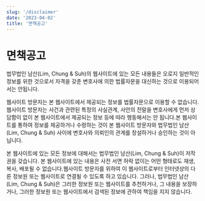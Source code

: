 ```yaml
---
slug: '/disclaimer'
date: '2023-04-02'
title: '면책공고'
---
```


# 면책공고

<p class="privacy">법무법인 남산(Lim, Chung & Suh)의 웹사이트에 있는 모든 내용들은 오로지 일반적인 정보를 위한 것으로서 자격을 갖춘 변호사에 의한 법률자문을 대신하는 것으로 이용되어서는 안됩니다.

웹사이트 방문자는 본 웹사이트에서 제공되는 정보를 법률자문으로 이용할 수 없습니다. 웹사이트 방문자는 사건과 관련된 특정의 사실관계, 사안의 전말을 변호사에게 먼저 상담함이 없이 본 웹사이트에서 제공되는 정보 등에 따라 행동해서는 안 됩니다.본 웹사이트를 통하여 정보를 제공하거나 수령하는 것이 본 웹사이트 방문자와 법무법인 남산(Lim, Chung & Suh) 사이에 변호사와 의뢰인의 관계를 창설하거나 승인하는 것이 아닙니다.

본 웹사이트에 있는 모든 정보에 대해서는 법무법인 남산(Lim, Chung & Suh)이 저작권을 갖습니다. 본 웹사이트에 있는 내용은 사전 서면 허락 없이는 어떤 형태로도 재생, 복사, 배포될 수 없습니다.웹사이트 방문자를 위하여 이 웹사이트로부터 인터넷상의 다른 정보원 또는 웹사이트로 연결될 수 있도록 하고 있습니다. 그러나, 법무법인 남산(Lim, Chung & Suh)은 그러한 정보원 또는 웹사이트를 추천하거나, 그 내용을 보장하거나, 그러한 정보원 또는 웹사이트에서 검색된 정보에 관하여 책임을 지지 않습니다.</p>
